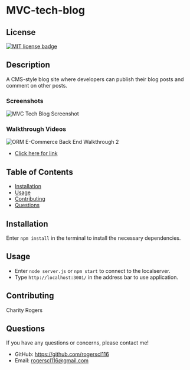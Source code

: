 # MVC-tech-blog

## License
  <a href="https://opensource.org/licenses/MIT"><img src="https://img.shields.io/badge/License-MIT-yellow" alt="MIT license badge"/></a>

## Description
A CMS-style blog site where developers can publish their blog posts and comment on other posts.

### Screenshots
![MVC Tech Blog Screenshot ]()

### Walkthrough Videos
![ORM E-Commerce Back End Walkthrough 2]()
- [Click here for link]()

## Table of Contents
  * [Installation](#installation)
  * [Usage](#usage)
  * [Contributing](#contributing)
  * [Questions](#questions)
        
## Installation
Enter `npm install` in the terminal to install the necessary dependencies.
   
## Usage
- Enter `node server.js` or `npm start` to connect to the localserver.
- Type `http://localhost:3001/` in the address bar to use application.

## Contributing
Charity Rogers

## Questions
If you have any questions or concerns, please contact me!

  - GitHub: https://github.com/rogerscl116
  - Email: rogerscl116@gmail.com 
